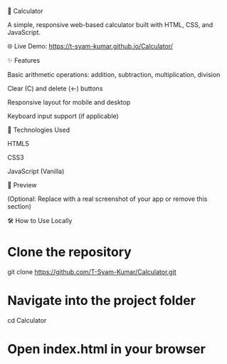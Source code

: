 🔢 Calculator

A simple, responsive web-based calculator built with HTML, CSS, and JavaScript.

🌐 Live Demo: https://t-syam-kumar.github.io/Calculator/

✨ Features

Basic arithmetic operations: addition, subtraction, multiplication, division

Clear (C) and delete (←) buttons

Responsive layout for mobile and desktop

Keyboard input support (if applicable)

🚀 Technologies Used

HTML5

CSS3

JavaScript (Vanilla)

📸 Preview

(Optional: Replace with a real screenshot of your app or remove this section)

🛠️ How to Use Locally
# Clone the repository
git clone https://github.com/T-Syam-Kumar/Calculator.git

# Navigate into the project folder
cd Calculator

# Open index.html in your browser
